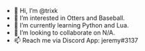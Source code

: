 - 🦦 Hi, I’m @trixk
- 👀 I’m interested in Otters and Baseball.
- 🌱 I’m currently learning Python and Lua.
- 💞️ I’m looking to collaborate on N/A.
- 📫 Reach me via Discord App: jeremy#3137

<!---
trixk/trixk is a ✨ special ✨ repository because its `README.md` (this file) appears on your GitHub profile.
You can click the Preview link to take a look at your changes.
--->
